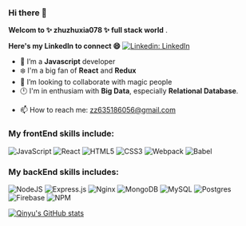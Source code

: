 ### Hi there 👋


**Welcom to ✨ zhuzhuxia078 ✨ full stack world** .

**Here's my LinkedIn to connect 😄**
[![Linkedin: LinkedIn](https://img.shields.io/badge/linkedin-%230077B5.svg?style=for-the-badge&logo=linkedin&logoColor=white&link=https://www.linkedin.com/in/qinyu-867152181/)](https://www.linkedin.com/in/qinyu-867152181/) 


<!-- - 🔭 I’m currently working on  -->
- 🌱 I’m a **Javascript** developer
- :snowflake: I'm a big fan of **React** and **Redux**
- 👯 I’m looking to collaborate with magic people
- :clock12: I'm in enthusiam with **Big Data**, especially **Relational Database**. 
<!-- - 🤔 I’m looking for help with ...
- 💬 Ask me about ... -->
- 📫 How to reach me: zz635186056@gmail.com
<!-- - 😄 Pronouns: ...
- ⚡ Fun fact: ... -->

<!-- [![Top Langs](https://github-readme-stats.vercel.app/api/top-langs/?username=zhuzhuxia078)](https://github.com/zhuzhuxia078/github-readme-stats) -->
### My frontEnd skills include:
![JavaScript](https://img.shields.io/badge/javascript-%23323330.svg?style=for-the-badge&logo=javascript&logoColor=%23F7DF1E) ![React](https://img.shields.io/badge/react-%2320232a.svg?style=for-the-badge&logo=react&logoColor=%2361DAFB) ![HTML5](https://img.shields.io/badge/html5-%23E34F26.svg?style=for-the-badge&logo=html5&logoColor=white) ![CSS3](https://img.shields.io/badge/css3-%231572B6.svg?style=for-the-badge&logo=css3&logoColor=white)  ![Webpack](https://img.shields.io/badge/webpack-%238DD6F9.svg?style=for-the-badge&logo=webpack&logoColor=black) ![Babel](https://img.shields.io/badge/Babel-F9DC3e?style=for-the-badge&logo=babel&logoColor=black)

### My backEnd skills includes:
![NodeJS](https://img.shields.io/badge/node.js-6DA55F?style=for-the-badge&logo=node.js&logoColor=white) ![Express.js](https://img.shields.io/badge/express.js-%23404d59.svg?style=for-the-badge&logo=express&logoColor=%2361DAFB) ![Nginx](https://img.shields.io/badge/nginx-%23009639.svg?style=for-the-badge&logo=nginx&logoColor=white) ![MongoDB](https://img.shields.io/badge/MongoDB-%234ea94b.svg?style=for-the-badge&logo=mongodb&logoColor=white) ![MySQL](https://img.shields.io/badge/mysql-%2300f.svg?style=for-the-badge&logo=mysql&logoColor=white) ![Postgres](https://img.shields.io/badge/postgres-%23316192.svg?style=for-the-badge&logo=postgresql&logoColor=white) ![Firebase](https://img.shields.io/badge/firebase-%23039BE5.svg?style=for-the-badge&logo=firebase) ![NPM](https://img.shields.io/badge/NPM-%23000000.svg?style=for-the-badge&logo=npm&logoColor=white)


[![Qinyu's GitHub stats](https://github-readme-stats.vercel.app/api?username=zhuzhuxia078)](https://github.com/zhuzhuxia078/github-readme-stats)




